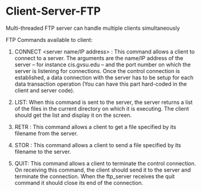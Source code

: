 # Client-Server-FTP

Multi-threaded FTP server can handle multiple clients simultaneously

FTP Commands available to client:

1. CONNECT <server name/IP address> <server port>: This command allows a
client to connect to a server. The arguments are the name/IP address of the
server – for instance cis.gvsu.edu – and the port number on which the server
is listening for connections. Once the control connection is established, a data
connection with the server has to be setup for each data transaction operation
(You can have this part hard-coded in the client and server code).

2. LIST: When this command is sent to the server, the server returns a list of the
files in the current directory on which it is executing. The client should get the
list and display it on the screen.

3. RETR <filename>: This command allows a client to get a file specified by its
filename from the server.

4. STOR <filename>: This command allows a client to send a file specified by its
filename to the server.

5. QUIT: This command allows a client to terminate the control connection. On
receiving this command, the client should send it to the server and terminate
the connection. When the ftp_server receives the quit command it should
close its end of the connection.
